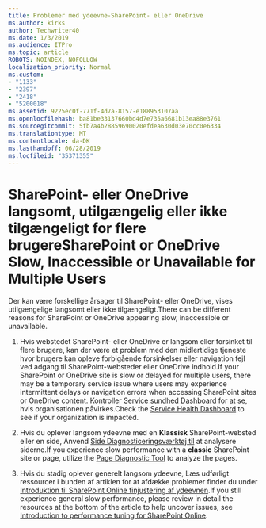```yaml
---
title: Problemer med ydeevne-SharePoint- eller OneDrive
ms.author: kirks
author: Techwriter40
ms.date: 1/3/2019
ms.audience: ITPro
ms.topic: article
ROBOTS: NOINDEX, NOFOLLOW
localization_priority: Normal
ms.custom:
- "1133"
- "2397"
- "2418"
- "5200018"
ms.assetid: 9225ec0f-771f-4d7a-8157-e188953107aa
ms.openlocfilehash: ba81be33137660bd4d7e735a6681b13ea88e3761
ms.sourcegitcommit: 5fb7a4b28859690020efdea630d03e70cc0e6334
ms.translationtype: MT
ms.contentlocale: da-DK
ms.lasthandoff: 06/28/2019
ms.locfileid: "35371355"
---
```

# <a name="sharepoint-or-onedrive-slow-inaccessible-or-unavailable-for-multiple-users"></a><span data-ttu-id="f284e-102">SharePoint- eller OneDrive langsomt, utilgængelig eller ikke tilgængeligt for flere brugere</span><span class="sxs-lookup"><span data-stu-id="f284e-102">SharePoint or OneDrive Slow, Inaccessible or Unavailable for Multiple Users</span></span>

<span data-ttu-id="f284e-103">Der kan være forskellige årsager til SharePoint- eller OneDrive, vises utilgængelige langsomt eller ikke tilgængeligt.</span><span class="sxs-lookup"><span data-stu-id="f284e-103">There can be different reasons for SharePoint or OneDrive appearing slow, inaccessible or unavailable.</span></span>
  
1. <span data-ttu-id="f284e-104">Hvis webstedet SharePoint- eller OneDrive er langsom eller forsinket til flere brugere, kan der være et problem med den midlertidige tjeneste hvor brugere kan opleve forbigående forsinkelser eller navigation fejl ved adgang til SharePoint-websteder eller OneDrive indhold.</span><span class="sxs-lookup"><span data-stu-id="f284e-104">If your SharePoint or OneDrive site is slow or delayed for multiple users, there may be a temporary service issue where users may experience intermittent delays or navigation errors when accessing SharePoint sites or OneDrive content.</span></span> <span data-ttu-id="f284e-105">Kontroller [Service sundhed Dashboard](https://admin.microsoft.com/AdminPortal/Home#/servicehealth) for at se, hvis organisationen påvirkes.</span><span class="sxs-lookup"><span data-stu-id="f284e-105">Check the [Service Health Dashboard](https://admin.microsoft.com/AdminPortal/Home#/servicehealth) to see if your organization is impacted.</span></span>
  
2. <span data-ttu-id="f284e-106">Hvis du oplever langsom ydeevne med en **Klassisk** SharePoint-websted eller en side, Anvend [Side Diagnosticeringsværktøj til](https://aka.ms/perftool) at analysere siderne.</span><span class="sxs-lookup"><span data-stu-id="f284e-106">If you experience slow performance with a **classic** SharePoint site or page, utilize the [Page Diagnostic Tool](https://aka.ms/perftool) to analyze the pages.</span></span>
  
3. <span data-ttu-id="f284e-107">Hvis du stadig oplever generelt langsom ydeevne, Læs udførligt ressourcer i bunden af artiklen for at afdække problemer finder du under [Introduktion til SharePoint Online finjustering af ydeevnen](https://go.microsoft.com/fwlink/?linkid=2024334).</span><span class="sxs-lookup"><span data-stu-id="f284e-107">If you still experience general slow performance, please review in detail the resources at the bottom of the article to help uncover issues, see [Introduction to performance tuning for SharePoint Online](https://go.microsoft.com/fwlink/?linkid=2024334).</span></span>
  